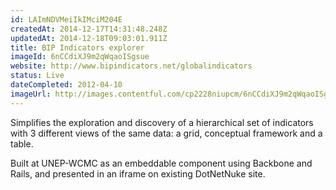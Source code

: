 ```yaml
---
id: LAImNDVMeiIkIMciM204E
createdAt: 2014-12-17T14:31:48.248Z
updatedAt: 2014-12-18T09:03:01.911Z
title: BIP Indicators explorer
imageId: 6nCCdiXJ9m2qWqaoISgsue
website: http://www.bipindicators.net/globalindicators
status: Live
dateCompleted: 2012-04-10
imageUrl: http://images.contentful.com/cp2228niupcm/6nCCdiXJ9m2qWqaoISgsue/4c577ce6861f4c4c39273b41c7edd34d/Screenshot_2014-12-17_14.27.58.png
---
```

Simplifies the exploration and discovery of a hierarchical set of indicators with 3 different views of the same data: a grid, conceptual framework and a table.

Built at UNEP-WCMC as an embeddable component using Backbone and Rails, and presented in an iframe on existing DotNetNuke site.